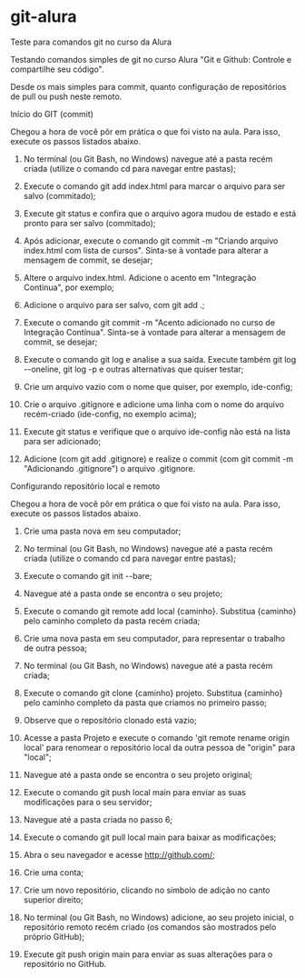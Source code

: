 # git-alura
Teste para comandos git no curso da Alura

Testando comandos simples de git no curso Alura "Git e Github: Controle e compartilhe seu código".

Desde os mais simples para commit, quanto configuração de repositórios de pull ou push neste remoto.

Início do GIT (commit)



Chegou a hora de você pôr em prática o que foi visto na aula. Para isso, execute os passos listados abaixo.

1) No terminal (ou Git Bash, no Windows) navegue até a pasta recém criada (utilize o comando cd para navegar entre pastas);

2) Execute o comando git add index.html para marcar o arquivo para ser salvo (commitado);

3) Execute git status e confira que o arquivo agora mudou de estado e está pronto para ser salvo (commitado);

4) Após adicionar, execute o comando git commit -m "Criando arquivo index.html com lista de cursos". Sinta-se à vontade para alterar a mensagem de commit, se desejar;

5) Altere o arquivo index.html. Adicione o acento em "Integração Continua", por exemplo;

6) Adicione o arquivo para ser salvo, com git add .;

7) Execute o comando git commit -m "Acento adicionado no curso de Integração Contínua". Sinta-se à vontade para alterar a mensagem de commit, se desejar;

8) Execute o comando git log e analise a sua saída. Execute também git log --oneline, git log -p e outras alternativas que quiser testar;

9) Crie um arquivo vazio com o nome que quiser, por exemplo, ide-config;

10) Crie o arquivo .gitignore e adicione uma linha com o nome do arquivo recém-criado (ide-config, no exemplo acima);

11) Execute git status e verifique que o arquivo ide-config não está na lista para ser adicionado;

12) Adicione (com git add .gitignore) e realize o commit (com git commit -m "Adicionando .gitignore") o arquivo .gitignore.




Configurando repositório local e remoto



Chegou a hora de você pôr em prática o que foi visto na aula. Para isso, execute os passos listados abaixo.

1) Crie uma pasta nova em seu computador;

2) No terminal (ou Git Bash, no Windows) navegue até a pasta recém criada (utilize o comando cd para navegar entre pastas);

3) Execute o comando git init --bare;

4) Navegue até a pasta onde se encontra o seu projeto;

5) Execute o comando git remote add local {caminho}. Substitua {caminho} pelo caminho completo da pasta recém criada;

6) Crie uma nova pasta em seu computador, para representar o trabalho de outra pessoa;

7) No terminal (ou Git Bash, no Windows) navegue até a pasta recém criada;

8) Execute o comando git clone {caminho} projeto. Substitua {caminho} pelo caminho completo da pasta que criamos no primeiro passo;

9) Observe que o repositório clonado está vazio;

10) Acesse a pasta Projeto e execute o comando 'git remote rename origin local' para renomear o repositório local da outra pessoa de "origin" para "local";

11) Navegue até a pasta onde se encontra o seu projeto original;

12) Execute o comando git push local main para enviar as suas modificações para o seu servidor;

13) Navegue até a pasta criada no passo 6;

14) Execute o comando git pull local main para baixar as modificações;

15) Abra o seu navegador e acesse http://github.com/;

16) Crie uma conta;

17) Crie um novo repositório, clicando no símbolo de adição no canto superior direito;

18) No terminal (ou Git Bash, no Windows) adicione, ao seu projeto inicial, o repositório remoto recém criado (os comandos são mostrados pelo próprio GitHub);

19) Execute git push origin main para enviar as suas alterações para o repositório no GitHub.
